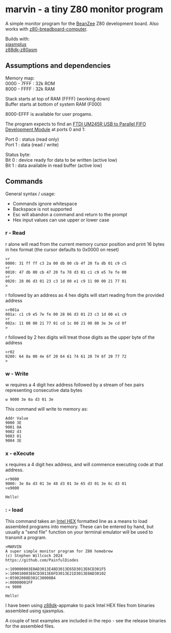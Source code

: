# marvin - a tiny Z80 monitor program
A simple monitor program for the [BeanZee](https://github.com/PainfulDiodes/BeanZee) Z80 development board. Also works with [z80-breadboard-computer](https://github.com/PainfulDiodes/z80-breadboard-computer).

Builds with:  
[sjasmplus](https://github.com/z00m128/sjasmplus)  
[z88dk-z80asm](https://github.com/z88dk/z88dk/wiki/Tool---z80asm)  

## Assumptions and dependencies

Memory map:  
0000 - 7FFF : 32k ROM  
8000 - FFFF : 32k RAM  

Stack starts at top of RAM (FFFF) (working down)  
Buffer starts at bottom of system RAM (F000) 

8000-EFFF is available for user progams.

The program expects to find an [FTDI UM245R USB to Parallel FIFO Development Module](https://ftdichip.com/wp-content/uploads/2020/08/DS_UM245R.pdf) at ports 0 and 1:

Port 0 : status (read only)  
Port 1 : data (read / write)   

Status byte:  
Bit 0 : device ready for data to be written (active low)  
Bit 1 : data available in read buffer (active low)  

## Commands
General syntax / usage:
* Commands ignore whitespace
* Backspace is not supported
* Esc will abandon a command and return to the prompt
* Hex input values can use upper or lower case

### r - Read
r alone will read from the current memory cursor position and print 16 bytes in hex format (the cursor defaults to 0x0000 on reset)  

    >r
    0000: 31 ff ff c3 2a 00 db 00 cb 4f 20 fa db 01 c9 c5 
    >r
    0010: 47 db 00 cb 47 20 fa 78 d3 01 c1 c9 e5 7e fe 00 
    >r
    0020: 28 06 d3 01 23 c3 1d 00 e1 c9 11 00 00 21 77 01 
    >

r followed by an address as 4 hex digits will start reading from the provided address  

    >r001a
    001a: c1 c9 e5 7e fe 00 28 06 d3 01 23 c3 1d 00 e1 c9 
    >r
    002a: 11 00 00 21 77 01 cd 1c 00 21 00 80 3e 3e cd 0f 
    >

r followed by 2 hex digits will treat those digits as the upper byte of the address  

    >r02
    0200: 64 0a 00 4e 6f 20 64 61 74 61 20 74 6f 20 77 72 
    >

### w - Write
w requires a 4 digit hex address followed by a stream of hex pairs representing consecutive data bytes

    w 9000 3e 0a d3 01 3e

This command will write to memory as:

    Addr Value
    9000 3E
    9001 0A
    9002 d3
    9003 01
    9004 3E
    
### x - eXecute
x requires a 4 digit hex address, and will commence executing code at that address.

    >r9000
    9000: 3e 0a d3 01 3e 48 d3 01 3e 65 d3 01 3e 6c d3 01 
    >x9000

    Hello!

### : - load
This command takes an [Intel HEX](https://en.wikipedia.org/wiki/Intel_HEX) formatted line as a means to load assembled programs into memory. These can be entered by hand, but usually a "send file" function on your terminal emulator will be used to transmit a program.

    >MARVIN
    A super simple monitor program for Z80 homebrew
    (c) Stephen Willcock 2024
    https://github.com/PainfulDiodes

    >:109000003E0AD3013E48D3013E65D3013E6CD301F5
    >:109010003E6CD3013E6FD3013E21D3013E0AD30102
    >:05902000D301C30000B4
    >:00000001FF
    >x 9000

    Hello!

I have been using [z88dk](https://github.com/z88dk/z88dk)-appmake to pack Intel HEX files from binaries assembled using sjasmplus.

A couple of test examples are included in the repo - see the release binaries for the assembled files.